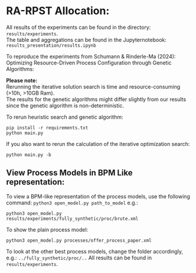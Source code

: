 # RA-RPST Allocation:

All results of the experiments can be found in the directory: `results/experiments`. <br>
The table and aggregations can be found in the Jupyternotebook: `results_presentation/results.ipynb`

To reproduce the experiments from Schumann & Rinderle-Ma (2024): Optimizing Resource-Driven Process Configuration through Genetic Algorithms:

**Please note:** <br> Rerunning the iterative solution search is time and resource-consuming (>10h, >10GB Ram). <br>
The results for the genetic algorithms might differ slightly from our results since the genetic algorithm is non-deterministic.

To rerun heuristic search and genetic algorithm:
```
pip install -r requirements.txt
python main.py
```

If you also want to rerun the calculation of the iterative optimization search:
```
python main.py -b
```
## View Process Models in BPM Like representation: 
To view a BPM-like representation of the process models, use the following command:
`python3 open_model.py path_to_model`
e.g.:
```
python3 open_model.py results/experiments/fully_synthetic/proc/brute.xml
```
To show the plain process model: 
```
python3 open_model.py processes/offer_process_paper.xml
```
To look at the other best process models, change the folder accordingly, e.g.:
`../fully_synthetic/proc/..`
All results can be found in `results/experiments`.
